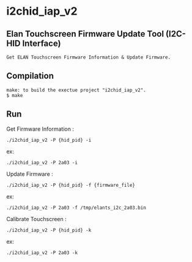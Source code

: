 # i2chid_iap_v2
Elan Touchscreen Firmware Update Tool (I2C-HID Interface)
---
    Get ELAN Touchscreen Firmware Information & Update Firmware.

Compilation
--- 
    make: to build the exectue project "i2chid_iap_v2".
    $ make
   
Run
---
Get Firmware Information :

    ./i2chid_iap_v2 -P {hid_pid} -i
ex:

    ./i2chid_iap_v2 -P 2a03 -i

Update Firmware :

    ./i2chid_iap_v2 -P {hid_pid} -f {firmware_file}

ex:

    ./i2chid_iap_v2 -P 2a03 -f /tmp/elants_i2c_2a03.bin

Calibrate Touchscreen :

    ./i2chid_iap_v2 -P {hid_pid} -k

ex: 

    ./i2chid_iap_v2 -P 2a03 -k

